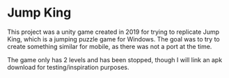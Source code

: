 # Jump King

This project was a unity game created in 2019 for trying to replicate Jump King, which is a jumping puzzle game for Windows.
The goal was to try to create something similar for mobile, as there was not a port at the time.

The game only has 2 levels and has been stopped, though I will link an apk download for testing/inspiration purposes.
